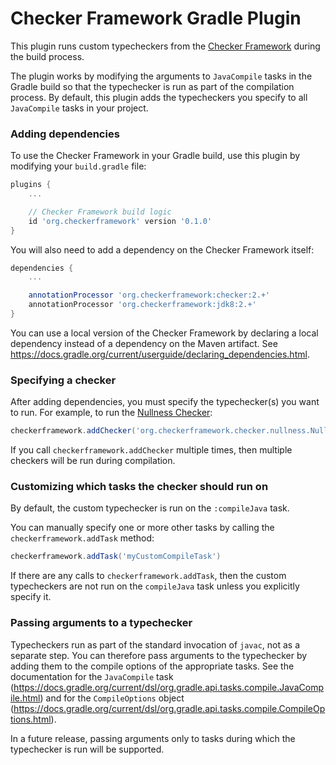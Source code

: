 # Checker Framework Gradle Plugin

This plugin runs custom typecheckers from the
[Checker Framework](https://checkerframework.org)
during the build process.

The plugin works by modifying the arguments to `JavaCompile`
tasks in the Gradle build so that the typechecker is run
as part of the compilation process. By default, this plugin
adds the typecheckers you specify to all `JavaCompile` tasks
in your project.

### Adding dependencies

To use the Checker Framework in your Gradle build, use this
plugin by modifying your `build.gradle` file:

```groovy
plugins {
    ...

    // Checker Framework build logic
    id 'org.checkerframework' version '0.1.0'
}
```

You will also need to add a dependency on the Checker Framework
itself:

```groovy
dependencies {
    ...

    annotationProcessor 'org.checkerframework:checker:2.+'
    annotationProcessor 'org.checkerframework:jdk8:2.+'
}
```

You can use a local version of the Checker Framework by
declaring a local dependency instead of a dependency on
the Maven artifact. See
https://docs.gradle.org/current/userguide/declaring_dependencies.html.

### Specifying a checker

After adding dependencies, you must specify the typechecker(s) you want to run. For
example, to run the
 [Nullness Checker](https://checkerframework.org/manual/#nullness-checker):
 
```groovy
checkerframework.addChecker('org.checkerframework.checker.nullness.NullnessChecker')
```

If you call `checkerframework.addChecker` multiple times, then multiple
checkers will be run during compilation.

### Customizing which tasks the checker should run on

By default, the custom typechecker is run on the `:compileJava` task.

You can manually specify one or more other tasks by calling the 
`checkerframework.addTask` method:

```groovy
checkerframework.addTask('myCustomCompileTask')
```

If there are any calls to `checkerframework.addTask`, then the custom
typecheckers are not run on the `compileJava` task unless you explicitly
specify it.

### Passing arguments to a typechecker

Typecheckers run as part of the standard invocation of `javac`,
not as a separate step. You can therefore pass arguments to the
typechecker by adding them to the compile options of the
appropriate tasks. See the documentation for the `JavaCompile`
task (https://docs.gradle.org/current/dsl/org.gradle.api.tasks.compile.JavaCompile.html)
and for the `CompileOptions` object
(https://docs.gradle.org/current/dsl/org.gradle.api.tasks.compile.CompileOptions.html).

In a future release, passing arguments only to tasks during
which the typechecker is run will be supported.

